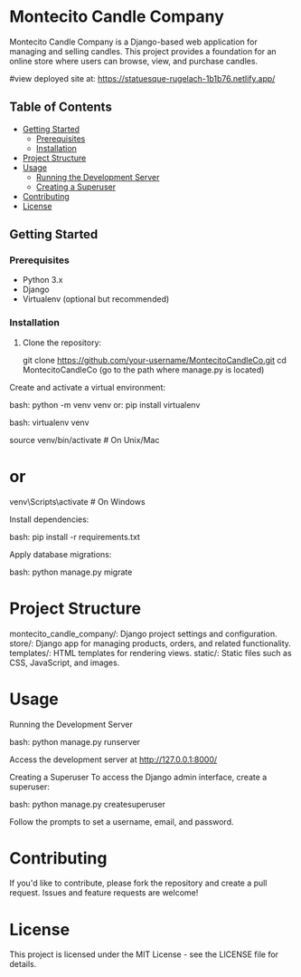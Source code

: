 # Montecito Candle Company

Montecito Candle Company is a Django-based web application for managing and selling candles. This project provides a foundation for an online store where users can browse, view, and purchase candles.

#view deployed site at: https://statuesque-rugelach-1b1b76.netlify.app/

## Table of Contents

- [Getting Started](#getting-started)
  - [Prerequisites](#prerequisites)
  - [Installation](#installation)
- [Project Structure](#project-structure)
- [Usage](#usage)
  - [Running the Development Server](#running-the-development-server)
  - [Creating a Superuser](#creating-a-superuser)
- [Contributing](#contributing)
- [License](#license)

## Getting Started

### Prerequisites

- Python 3.x
- Django
- Virtualenv (optional but recommended)

### Installation

1. Clone the repository:

  
   git clone https://github.com/your-username/MontecitoCandleCo.git
   cd MontecitoCandleCo (go to the path where manage.py is located)

Create and activate a virtual environment:

bash:
python -m venv venv
or: pip install virtualenv

bash:
virtualenv venv

source venv/bin/activate  # On Unix/Mac
# or
venv\Scripts\activate  # On Windows

Install dependencies:

bash:
pip install -r requirements.txt

Apply database migrations:

bash:
python manage.py migrate

# Project Structure
montecito_candle_company/: Django project settings and configuration.
store/: Django app for managing products, orders, and related functionality.
templates/: HTML templates for rendering views.
static/: Static files such as CSS, JavaScript, and images.

# Usage
Running the Development Server

bash:
python manage.py runserver


Access the development server at http://127.0.0.1:8000/

Creating a Superuser
To access the Django admin interface, create a superuser:

bash: 
python manage.py createsuperuser

Follow the prompts to set a username, email, and password.

# Contributing
If you'd like to contribute, please fork the repository and create a pull request. Issues and feature requests are welcome!

# License
This project is licensed under the MIT License - see the LICENSE file for details.






